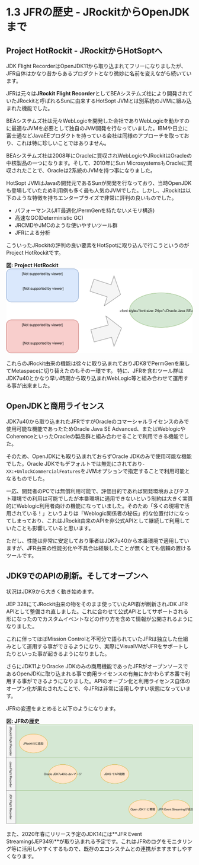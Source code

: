 # 1.3 JFRの歴史 - JRockitからOpenJDKまで

## Project HotRockit - JRockitからHotSoptへ

JDK Flight RecorderはOpenJDK11から取り込まれてフリーになりましたが、JFR自体はかなり昔からあるプロダクトとなり微妙に名前を変えながら続いています。

JFRは元々は**JRockit Flight Recorder**としてBEAシステムズ社により開発されていたJRockitと呼ばれるSunに由来するHotSopt JVMとは別系統のJVMに組み込まれた機能でした。

BEAシステムズ社は元々WebLogicを開発した会社でありWebLogicを動かすのに最適なJVMを必要として独自のJVM開発を行なっていました。IBMや日立に富士通などJavaEEプロダクトを持っている会社は同様のアプローチを取っており、これは特に珍しいことではありません。

BEAシステムズ社は2008年にOracleに買収されWebLogicやJRockitはOracleの中核製品の一つになります。そして、2010年にSun MicrosystemsもOracleに買収されたことで、Oracleは2系統のJVMを持つ事になりました。

HotSopt JVMはJavaの開発元であるSunが開発を行なっており、当時OpenJDKも登場していたため利用例も多く最も人気のJVMでした。しかし、JRockitは以下のような特徴を持ちエンタープライズで非常に評判の良いものでした。

- パフォーマンス(JIT最適化/PermGenを持たないメモリ構造)
- 高速なGC(Deterministic GC)
- JRCMDやJMCのような使いやすいツール群
- JFRによる分析

こういったJRockitの評判の良い要素をHotSpotに取り込んで行こうというのがProject HotRockitです。

**図: Project HotRockit**
![HotRockit Project](../images/01-03-hotrockit.svg)

これらのJRockit由来の機能は徐々に取り込まれておりJDK8でPermGenを廃してMetaspaceに切り替えたのもその一環です。
特に、JFRを含むツール群はJDK7u40とかなり早い時期から取り込まれWebLogic等と組み合わせて運用する事が出来ました。

## OpenJDKと商用ライセンス

JDK7u40から取り込まれたJFRですがOracleのコマーシャルライセンスのみで使用可能な機能であったためOracle Java SE Advanced、またはWeblogicやCoherenceといったOracleの製品群と組み合わせることで利用できる機能でした。

そのため、OpenJDKにも取り込まれておらずOracle JDKのみで使用可能な機能でした。Oracle JDKでもデフォルトでは無効にされており`-XX:+UnlockCommercialFeatures`をJVMオプションで指定することで利用可能となるものでした。

一応、開発者のPCでは無償利用可能で、評価目的であれば開発環境およびテスト環境での利用は可能でしたが本番環境に適用できないという制約は大きく実質的にWeblogic利用者向けの機能になっていました。そのため「多くの現場で活用されている！」というよりは「Weblogic関係者の秘伝」的な位置付けになってしまっており、これはJRockit由来のAPIを非公式APIとして継続して利用していたことも影響していると思います。

ただし、性能は非常に安定しており筆者はJDK7u40から本番環境で適用していますが、JFR由来の性能劣化や不具合は経験したことが無くとても信頼の置けるツールです。

## JDK9でのAPIの刷新。そしてオープンへ

状況はJDK9から大きく動き始めます。

JEP 328にてJRockit由来の物をそのまま使っていたAPI群が刷新されJDK JFR APIとして整備され直しました。これに合わせて公式APIとしてサポートされる形になったのでカスタムイベントなどの作り方を含めて情報が公開されるようになりました。

これに伴ってほぼMission Controlと不可分で語られていたJFRは独立した仕組みとして運用する事ができるようになり、実際にVisualVMがJFRをサポートしたりといった事が起きるようになりました。

さらにJDK11よりOracke JDKのみの商用機能であったJFRがオープンソースであるOpenJDKに取り込まれる事で商用ライセンスの有無にかかわらず本番で利用する事ができるようになりました。APIのオープン化と利用ライセンス自体のオープン化が果たされたことで、今JFRは非常に活用しやすい状態になっています。

JFRの変遷をまとめると以下のようになります。

**図: JFRの歴史**
![JFRの歴史](../images/01-03-history_of_jfr.svg)

また、2020年春にリリース予定のJDK14には**JFR Event Streaming(JEP349)**が取り込まれる予定です。これはJFRのログをモニタリング等に活用しやすくするもので、既存のエコシステムとの連携がますますしやすくなります。

